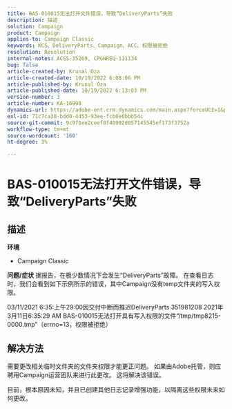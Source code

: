 ```yaml
---
title: BAS-010015无法打开文件错误，导致“DeliveryParts”失败
description: 描述
solution: Campaign
product: Campaign
applies-to: Campaign Classic
keywords: KCS、DeliveryParts、Campaign、ACC、权限被拒绝
resolution: Resolution
internal-notes: ACSS-35269, CPGNREQ-111134
bug: false
article-created-by: Krunal Oza
article-created-date: 10/19/2022 6:08:06 PM
article-published-by: Krunal Oza
article-published-date: 10/19/2022 6:13:03 PM
version-number: 3
article-number: KA-16998
dynamics-url: https://adobe-ent.crm.dynamics.com/main.aspx?forceUCI=1&pagetype=entityrecord&etn=knowledgearticle&id=27565ff7-d84f-ed11-bba2-00224808679b
exl-id: 71c7ca38-bdd0-4453-93ee-fcb0e0bbb54c
source-git-commit: 9c971ee2ceef8f48902d857145545ef173f3752a
workflow-type: tm+mt
source-wordcount: '160'
ht-degree: 3%

---
```


# BAS-010015无法打开文件错误，导致“DeliveryParts”失败

## 描述

<b>环境</b>
- Campaign Classic



<b>问题/症状</b>
据报告，在极少数情况下会发生“DeliveryParts”故障。 在查看日志时，我们会看到如下示例所示的错误，其中Campaign没有temp文件夹的写入权限。

03/11/2021 6:35:上午29:00因交付中断而推迟DeliveryParts 351981208 2021年3月11日6:35:29 AM BAS-010015无法打开具有写入权限的文件“/tmp/tmp8215-0000.tmp”（errno=13，权限被拒绝）




## 解决方法


需要更改相关临时文件夹的文件夹权限才能更正问题。 如果由Adobe托管，则应聘用Campaign运营团队来进行此更改。 这将解决该错误。

目前，根本原因未知，并且已创建其他日志记录增强功能，以隔离这些权限未来如何更改。
